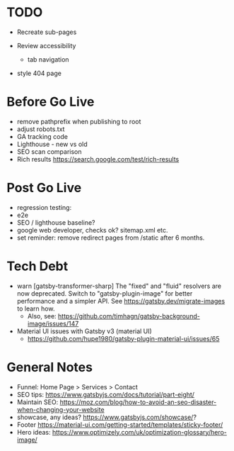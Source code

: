 # TODO
- Recreate sub-pages
- Review accessibility
  - tab navigation
  
- style 404 page

# Before Go Live
- remove pathprefix when publishing to root
- adjust robots.txt
- GA tracking code
- Lighthouse - new vs old
- SEO scan comparison
- Rich results https://search.google.com/test/rich-results

# Post Go Live
- regression testing:
 - e2e
 - SEO / lighthouse baseline?
 - google web developer, checks ok? sitemap.xml etc.
 - set reminder: remove redirect pages from /static after 6 months.

 # Tech Debt
 - warn [gatsby-transformer-sharp] The "fixed" and "fluid" resolvers are now deprecated. Switch
to "gatsby-plugin-image" for better performance and a simpler API. See
https://gatsby.dev/migrate-images to learn how.
   - Also, see: https://github.com/timhagn/gatsby-background-image/issues/147
- Material UI issues with Gatsby v3 (material UI)
   - https://github.com/hupe1980/gatsby-plugin-material-ui/issues/65
# General Notes
- Funnel: Home Page > Services > Contact
- SEO tips: https://www.gatsbyjs.com/docs/tutorial/part-eight/
- Maintain SEO: https://moz.com/blog/how-to-avoid-an-seo-disaster-when-changing-your-website
- showcase, any ideas? https://www.gatsbyjs.com/showcase/?
- Footer https://material-ui.com/getting-started/templates/sticky-footer/
- Hero ideas: https://www.optimizely.com/uk/optimization-glossary/hero-image/